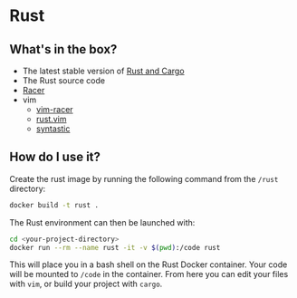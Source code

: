 # Rust

## What's in the box?
* The latest stable version of [Rust and Cargo](https://www.rust-lang.org)
* The Rust source code
* [Racer](https://github.com/phildawes/racer)
* vim
  * [vim-racer](https://github.com/racer-rust/vim-racer)
  * [rust.vim](https://github.com/rust-lang/rust.vim)
  * [syntastic](https://github.com/scrooloose/syntastic)

## How do I use it?
Create the rust image by running the following command from the ``/rust`` directory:
```bash
docker build -t rust .
```

The Rust environment can then be launched with:
```bash
cd <your-project-directory>
docker run --rm --name rust -it -v $(pwd):/code rust
```

This will place you in a bash shell on the Rust Docker container. Your code will be mounted to ``/code`` in the container. From here you can edit your files with ``vim``, or build your project with ``cargo``.
